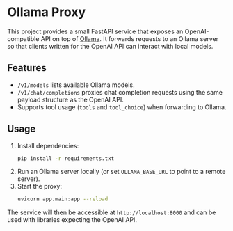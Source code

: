 # Ollama Proxy

This project provides a small FastAPI service that exposes an OpenAI-compatible API on top of [Ollama](https://github.com/jmorganca/ollama). It forwards requests to an Ollama server so that clients written for the OpenAI API can interact with local models.

## Features

- `/v1/models` lists available Ollama models.
- `/v1/chat/completions` proxies chat completion requests using the same payload structure as the OpenAI API.
- Supports tool usage (`tools` and `tool_choice`) when forwarding to Ollama.

## Usage

1. Install dependencies:
   ```bash
   pip install -r requirements.txt
   ```
2. Run an Ollama server locally (or set `OLLAMA_BASE_URL` to point to a remote server).
3. Start the proxy:
   ```bash
   uvicorn app.main:app --reload
   ```

The service will then be accessible at `http://localhost:8000` and can be used with libraries expecting the OpenAI API.
